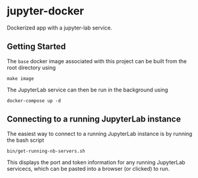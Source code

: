 # jupyter-docker

Dockerized app with a jupyter-lab service.

## Getting Started

The `base` docker image associated with this project can be built from the root directory using

```
make image
```

The JupyterLab service can then be run in the background using
```
docker-compose up -d
```

## Connecting to a running JupyterLab instance

The easiest way to connect to a running JupyterLab instance is by running the bash script

```
bin/get-running-nb-servers.sh
```

This displays the port and token information for any running JupyterLab servicecs, which
can be pasted into a browser (or clicked) to run.
